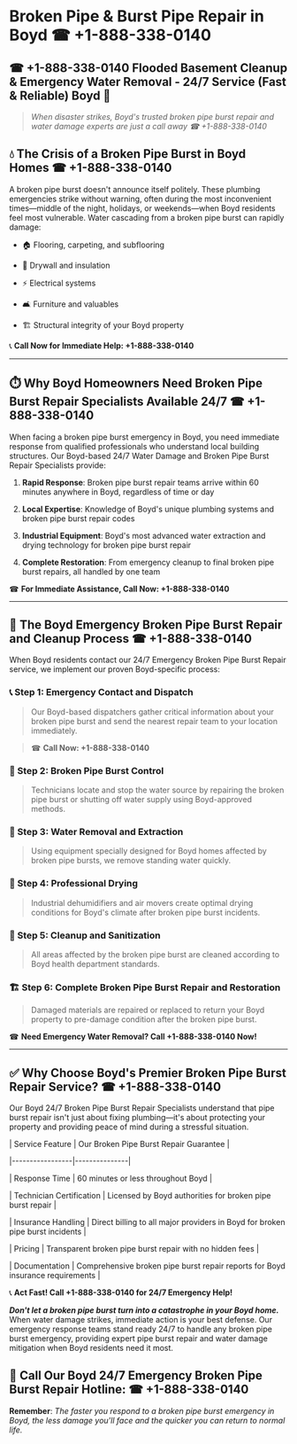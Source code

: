 # Broken Pipe & Burst Pipe Repair in Boyd ☎ +1-888-338-0140  
## ☎ +1-888-338-0140 Flooded Basement Cleanup & Emergency Water Removal - 24/7 Service (Fast & Reliable) Boyd 🚨  

> *When disaster strikes, Boyd's trusted broken pipe burst repair and water damage experts are just a call away ☎ +1-888-338-0140*  

## 💧 The Crisis of a Broken Pipe Burst in Boyd Homes ☎ +1-888-338-0140  

A broken pipe burst doesn't announce itself politely. These plumbing emergencies strike without warning, often during the most inconvenient times—middle of the night, holidays, or weekends—when Boyd residents feel most vulnerable. Water cascading from a broken pipe burst can rapidly damage:  

* 🏠 Flooring, carpeting, and subflooring  
* 🧱 Drywall and insulation  
* ⚡ Electrical systems  
* 🛋️ Furniture and valuables  
* 🏗️ Structural integrity of your Boyd property  

📞 **Call Now for Immediate Help: +1-888-338-0140**  

---  

## ⏱️ Why Boyd Homeowners Need Broken Pipe Burst Repair Specialists Available 24/7 ☎ +1-888-338-0140  

When facing a broken pipe burst emergency in Boyd, you need immediate response from qualified professionals who understand local building structures. Our Boyd-based 24/7 Water Damage and Broken Pipe Burst Repair Specialists provide:  

1. **Rapid Response**: Broken pipe burst repair teams arrive within 60 minutes anywhere in Boyd, regardless of time or day  
2. **Local Expertise**: Knowledge of Boyd's unique plumbing systems and broken pipe burst repair codes  
3. **Industrial Equipment**: Boyd's most advanced water extraction and drying technology for broken pipe burst repair  
4. **Complete Restoration**: From emergency cleanup to final broken pipe burst repairs, all handled by one team  

☎ **For Immediate Assistance, Call Now: +1-888-338-0140**  

---  

## 🔧 The Boyd Emergency Broken Pipe Burst Repair and Cleanup Process ☎ +1-888-338-0140  

When Boyd residents contact our 24/7 Emergency Broken Pipe Burst Repair service, we implement our proven Boyd-specific process:  

### 📞 Step 1: Emergency Contact and Dispatch  
> Our Boyd-based dispatchers gather critical information about your broken pipe burst and send the nearest repair team to your location immediately.  
> ☎ **Call Now: +1-888-338-0140**  

### 🚿 Step 2: Broken Pipe Burst Control  
> Technicians locate and stop the water source by repairing the broken pipe burst or shutting off water supply using Boyd-approved methods.  

### 🌊 Step 3: Water Removal and Extraction  
> Using equipment specially designed for Boyd homes affected by broken pipe bursts, we remove standing water quickly.  

### 💨 Step 4: Professional Drying  
> Industrial dehumidifiers and air movers create optimal drying conditions for Boyd's climate after broken pipe burst incidents.  

### 🧼 Step 5: Cleanup and Sanitization  
> All areas affected by the broken pipe burst are cleaned according to Boyd health department standards.  

### 🏗️ Step 6: Complete Broken Pipe Burst Repair and Restoration  
> Damaged materials are repaired or replaced to return your Boyd property to pre-damage condition after the broken pipe burst.  

☎ **Need Emergency Water Removal? Call +1-888-338-0140 Now!**  

---  

## ✅ Why Choose Boyd's Premier Broken Pipe Burst Repair Service? ☎ +1-888-338-0140  

Our Boyd 24/7 Broken Pipe Burst Repair Specialists understand that pipe burst repair isn't just about fixing plumbing—it's about protecting your property and providing peace of mind during a stressful situation.  

| Service Feature | Our Broken Pipe Burst Repair Guarantee |  
|-----------------|---------------|  
| Response Time | 60 minutes or less throughout Boyd |  
| Technician Certification | Licensed by Boyd authorities for broken pipe burst repair |  
| Insurance Handling | Direct billing to all major providers in Boyd for broken pipe burst incidents |  
| Pricing | Transparent broken pipe burst repair with no hidden fees |  
| Documentation | Comprehensive broken pipe burst repair reports for Boyd insurance requirements |  

📞 **Act Fast! Call +1-888-338-0140 for 24/7 Emergency Help!**  

***Don't let a broken pipe burst turn into a catastrophe in your Boyd home.*** When water damage strikes, immediate action is your best defense. Our emergency response teams stand ready 24/7 to handle any broken pipe burst emergency, providing expert pipe burst repair and water damage mitigation when Boyd residents need it most.  

## 📱 Call Our Boyd 24/7 Emergency Broken Pipe Burst Repair Hotline: ☎ +1-888-338-0140  

**Remember**: *The faster you respond to a broken pipe burst emergency in Boyd, the less damage you'll face and the quicker you can return to normal life.*